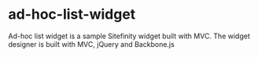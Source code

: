 ad-hoc-list-widget
==================

Ad-hoc list widget is a sample Sitefinity widget built with MVC. The widget designer is built with MVC, jQuery and Backbone.js